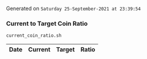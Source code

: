 Generated on `Saturday 25-September-2021 at 23:39:54`

### Current to Target Coin Ratio
`current_coin_ratio.sh`

Date|Current|Target|Ratio
---|---|---|---
